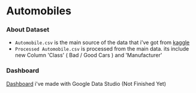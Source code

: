 # Automobiles

### About Dataset
- `Automobile.csv` is the main source of the data that i've got from [kaggle](https://www.kaggle.com/datasets/tawfikelmetwally/automobile-dataset) 
- `Processed Automobile.csv` is processed from the main data. its include new Column 'Class' ( Bad / Good Cars ) and 'Manufacturer'  


### Dashboard
[Dashboard](https://lookerstudio.google.com/reporting/fb1ed968-5de2-439d-98c8-adfbcb88c9c4) i've made with Google Data Studio (Not Finished Yet)


